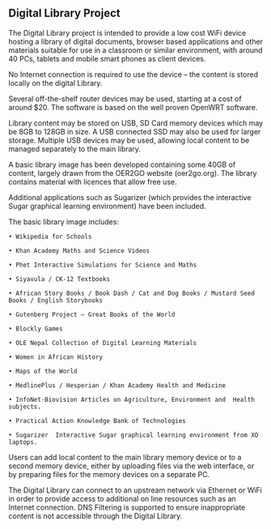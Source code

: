 
Digital Library Project
-----------------------

The Digital Library project is intended to provide a low cost WiFi device hosting a library of digital documents, browser based applications and other materials suitable for use in a classroom or similar environment, with around 40 PCs, tablets and mobile smart phones as client devices. 

No Internet connection is required to use the device – the content is stored locally on the digital Library.

Several off-the-shelf router devices may be used, starting at a cost of around $20. 
The software is based on the well proven OpenWRT software.

Library content may be stored on USB, SD Card memory devices which may be 8GB to 128GB in size. A USB connected SSD may also be used for larger storage. Multiple USB devices may be used, allowing local content to be managed separately to the main library.

A basic library image has been developed containing some 40GB of content, largely drawn from the OER2GO website (oer2go.org). The library contains material with licences that allow free use. 

Additional applications such as Sugarizer (which provides the interactive Sugar graphical learning environment) have been included.

The basic library image includes:

    • Wikipedia for Schools
    
    • Khan Academy Maths and Science Videos 
    
    • Phet Interactive Simulations for Science and Maths
    
    • Siyavula / CK-12 Textbooks

    • African Story Books / Book Dash / Cat and Dog Books / Mustard Seed Books / English Storybooks

    • Gutenberg Project – Great Books of the World 

    • Blockly Games

    • OLE Nepal Collection of Digital Learning Materials

    • Women in African History

    • Maps of the World

    • MedlinePlus / Hesperian / Khan Academy Health and Medicine

    • InfoNet-Biovision Articles on Agriculture, Environment and  Health subjects.

    • Practical Action Knowledge Bank of Technologies

    • Sugarizer  Interactive Sugar graphical learning environment from XO laptops.

    
Users can add local content to the main library memory device or to a second memory device, either by uploading files via the web interface, or by preparing files for the memory devices on a separate PC.

The Digital Library can connect to an upstream network via Ethernet or WiFi in order to provide access to additional on line resources such as an Internet connection. DNS Filtering is supported to ensure inappropriate content is not accessible through the Digital Library.

